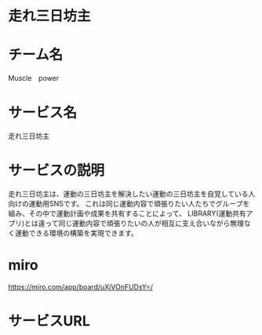 # 走れ三日坊主
# チーム名
Muscle　power
# サービス名
走れ三日坊主
# サービスの説明
走れ三日坊主は、運動の三日坊主を解決したい運動の三日坊主を自覚している人向けの運動用SNSです。
これは同じ運動内容で頑張りたい人たちでグループを組み、その中で運動計画や成果を共有することによって、
LIBRARY(運動共有アプリ)とは違って同じ運動内容で頑張りたいの人が相互に支え合いながら無理なく運動できる環境の構築を実現できます。
# miro
https://miro.com/app/board/uXjVOnFUDsY=/

# サービスURL